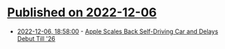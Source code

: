 # [Published on 2022-12-06](index.md)

* [2022-12-06, 18:58:00](https://apple.slashdot.org/story/22/12/06/1859205/apple-scales-back-self-driving-car-and-delays-debut-till-26?utm_source=rss1.0mainlinkanon&utm_medium=feed) - [Apple Scales Back Self-Driving Car and Delays Debut Till '26](https://apple.slashdot.org/story/22/12/06/1859205/apple-scales-back-self-driving-car-and-delays-debut-till-26?utm_source=rss1.0mainlinkanon&utm_medium=feed)
